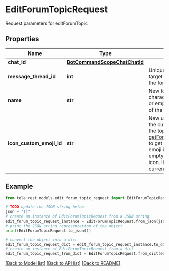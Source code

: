 # EditForumTopicRequest

Request parameters for editForumTopic

## Properties

Name | Type | Description | Notes
------------ | ------------- | ------------- | -------------
**chat_id** | [**BotCommandScopeChatChatId**](BotCommandScopeChatChatId.md) |  | 
**message_thread_id** | **int** | Unique identifier for the target message thread of the forum topic | 
**name** | **str** | New topic name, 0-128 characters. If not specified or empty, the current name of the topic will be kept | [optional] 
**icon_custom_emoji_id** | **str** | New unique identifier of the custom emoji shown as the topic icon. Use [getForumTopicIconStickers](https://core.telegram.org/bots/api/#getforumtopiciconstickers) to get all allowed custom emoji identifiers. Pass an empty string to remove the icon. If not specified, the current icon will be kept | [optional] 

## Example

```python
from tele_rest.models.edit_forum_topic_request import EditForumTopicRequest

# TODO update the JSON string below
json = "{}"
# create an instance of EditForumTopicRequest from a JSON string
edit_forum_topic_request_instance = EditForumTopicRequest.from_json(json)
# print the JSON string representation of the object
print(EditForumTopicRequest.to_json())

# convert the object into a dict
edit_forum_topic_request_dict = edit_forum_topic_request_instance.to_dict()
# create an instance of EditForumTopicRequest from a dict
edit_forum_topic_request_from_dict = EditForumTopicRequest.from_dict(edit_forum_topic_request_dict)
```
[[Back to Model list]](../README.md#documentation-for-models) [[Back to API list]](../README.md#documentation-for-api-endpoints) [[Back to README]](../README.md)


